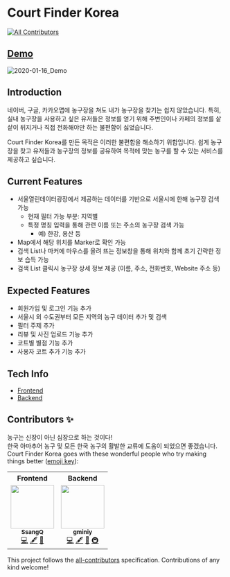 # Court Finder Korea
<!-- ALL-CONTRIBUTORS-BADGE:START - Do not remove or modify this section -->
[![All Contributors](https://img.shields.io/badge/all_contributors-2-orange.svg?style=flat-square)](#contributors-)
<!-- ALL-CONTRIBUTORS-BADGE:END -->

## [Demo](http://13.125.179.255/)
![2020-01-16_Demo](https://user-images.githubusercontent.com/37759759/72496845-2fef6e80-386e-11ea-8f40-d858ec2acdf0.gif)

## Introduction
네이버, 구글, 카카오맵에 농구장을 쳐도 내가 농구장을 찾기는 쉽지 않았습니다. 특히, 실내 농구장을 사용하고 싶은 유저들은 정보를 얻기 위해 주변인이나 카페의 정보를 샅샅이 뒤지거나 직접 전화해야만 하는 불편함이 싫었습니다. 

Court Finder Korea를 만든 목적은 이러한 불편함을 해소하기 위함입니다. 쉽게 농구장을 찾고 유저들과 농구장의 정보를 공유하여 목적에 맞는 농구를 할 수 있는 서비스를 제공하고 싶습니다.

## Current Features
- 서울열린데이터광장에서 제공하는 데이터를 기반으로 서울시에 한해 농구장 검색 가능
  - 현재 필터 가능 부분: 지역별
  - 특정 명칭 입력을 통해 관련 이름 또는 주소의 농구장 검색 가능 
    - 예) 한강, 용산 등
- Map에서 해당 위치를 Marker로 확인 가능
- 검색 List나 마커에 마우스를 올려 뜨는 정보창을 통해 위치와 함께 초기 간략한 정보 습득 가능 
- 검색 List 클릭시 농구장 상세 정보 제공 (이름, 주소, 전화번호, Website 주소 등)

## Expected Features
- 회원가입 및 로그인 기능 추가
- 서울시 외 수도권부터 모든 지역의 농구 데이터 추가 및 검색
- 필터 주제 추가
- 리뷰 및 사진 업로드 기능 추가
- 코트별 별점 기능 추가
- 사용자 코트 추가 기능 추가

## Tech Info
- [Frontend](https://github.com/park78951/court-finder/tree/master/frontend)
- [Backend](https://github.com/park78951/court-finder/tree/master/backend)

## Contributors ✨
농구는 신장이 아닌 심장으로 하는 것이다!<br>
한국 아마추어 농구 및 모든 한국 농구의 활발한 교류에 도움이 되었으면 좋겠습니다. <br>
Court Finder Korea goes with these wonderful people who try making things better ([emoji key](https://allcontributors.org/docs/en/emoji-key)):

<!-- ALL-CONTRIBUTORS-LIST:START - Do not remove or modify this section -->
<!-- prettier-ignore-start -->
<!-- markdownlint-disable -->
<table>
  <tr>
    <th>Frontend</th>
    <th>Backend</th>
  </tr>
  <tr>
    <td align="center"><a href="https://github.com/park78951"><img src="https://avatars2.githubusercontent.com/u/37759759?v=4" width="100px;" alt=""/><br /><sub><b>SsangQ</b></sub></a><br /><a href="https://github.com/park78951/court-finder/commits?author=park78951" title="Code">💻</a> <a href="#content-park78951" title="Content">🖋</a> <a href="#ideas-park78951" title="Ideas, Planning, & Feedback">🤔</a></td>
    <td align="center"><a href="https://github.com/gminiy"><img src="https://avatars3.githubusercontent.com/u/25456956?v=4" width="100px;" alt=""/><br /><sub><b>gminiy</b></sub></a><br /><a href="https://github.com/park78951/court-finder/commits?author=gminiy" title="Code">💻</a> <a href="#content-gminiy" title="Content">🖋</a> <a href="#ideas-gminiy" title="Ideas, Planning, & Feedback">🤔</a> <a href="#infra-gminiy" title="Infrastructure (Hosting, Build-Tools, etc)">🚇</a></td>
  </tr>
</table>

<!-- markdownlint-enable -->
<!-- prettier-ignore-end -->
<!-- ALL-CONTRIBUTORS-LIST:END -->

This project follows the [all-contributors](https://github.com/all-contributors/all-contributors) specification. Contributions of any kind welcome!
